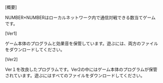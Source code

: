 [概要]

NUMBER×NUMBERはローカルネットワーク内で通信対戦できる数当てゲームです。

[Ver1]

ゲーム本体のプログラムと効果音を保管しています。遊ぶには、両方のファイルをダウンロードしてください。

[Ver2]

Ver１を改良したプログラムです。Ver2の中にはゲーム本体のプログラムが保管されています。遊ぶにはすべてのファイルをダウンロードしてください。
